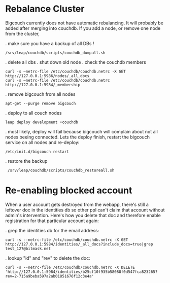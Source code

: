 Rebalance Cluster
=================

Bigcouch currently does not have automatic rebalancing.
It will probably be added after merging into couchdb.
If you add a node, or remove one node from the cluster, 

. make sure you have a backup of all DBs !

    /srv/leap/couchdb/scripts/couchdb_dumpall.sh


. delete all dbs
. shut down old node
. check the couchdb members
    
    curl -s —netrc-file /etc/couchdb/couchdb.netrc -X GET http://127.0.0.1:5986/nodes/_all_docs
    curl -s —netrc-file /etc/couchdb/couchdb.netrc http://127.0.0.1:5984/_membership


. remove bigcouch from all nodes

    apt-get --purge remove bigcouch


. deploy to all couch nodes

    leap deploy development +couchdb

. most likely, deploy will fail because bigcouch will complain about not all nodes beeing connected. Lets the deploy finish, restart the bigcouch service on all nodes and re-deploy:

    /etc/init.d/bigcouch restart


. restore the backup

     /srv/leap/couchdb/scripts/couchdb_restoreall.sh


Re-enabling blocked account
===========================

When a user account gets destroyed from the webapp, there's still a leftover doc in the identities db so other ppl can't claim that account without admin's intervention. Here's how you delete that doc and therefore enable registration for that particular account again:

. grep the identities db for the email address:

    curl -s --netrc-file /etc/couchdb/couchdb.netrc -X GET http://127.0.0.1:5984/identities/_all_docs?include_docs=true|grep test_127@bitmask.net


. lookup "id" and "rev" to delete the doc:

    curl -s --netrc-file /etc/couchdb/couchdb.netrc -X DELETE 'http://127.0.0.1:5984/identities/b25cf10f935b58088f0d547fca823265?rev=2-715a9beba597a2ab01851676f12c3e4a' 




